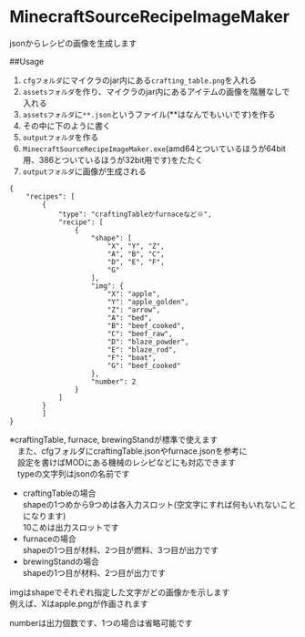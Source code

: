 # MinecraftSourceRecipeImageMaker
jsonからレシピの画像を生成します  

##Usage
1. `cfgフォルダ`にマイクラのjar内にある`crafting_table.png`を入れる
2. `assetsフォルダ`を作り、マイクラのjar内にあるアイテムの画像を階層なしで入れる
3. `assetsフォルダ`に`**.json`というファイル(**はなんでもいいです)を作る
4. その中に下のように書く
5. `outputフォルダ`を作る
6. `MinecraftSourceRecipeImageMaker.exe`(amd64とついているほうが64bit用、386とついているほうが32bit用です)をたたく
7. `outputフォルダ`に画像が生成される
```
{
	"recipes": [
		{
			"type": "craftingTableかfurnaceなど※",
			"recipe": [
				{
					"shape": [
						"X", "Y", "Z",
						"A", "B", "C",
						"D", "E", "F",
						"G"
					],
					"img": {
						"X": "apple",
						"Y": "apple_golden",
						"Z": "arrow",
						"A": "bed",
						"B": "beef_cooked",
						"C": "beef_raw",
						"D": "blaze_powder",
						"E": "blaze_rod",
						"F": "boat",
						"G": "beef_cooked"
					},
					"number": 2
				}
			]
		}
        ]
}
```
※craftingTable, furnace, brewingStandが標準で使えます  
　また、cfgフォルダにcraftingTable.jsonやfurnace.jsonを参考に  
　設定を書けばMODにある機械のレシピなどにも対応できます  
　typeの文字列はjsonの名前です  

 - craftingTableの場合  
shapeの1つめから9つめは各入力スロット(空文字にすれば何もいれないことになります)  
10こめは出力スロットです  
 - furnaceの場合  
shapeの1つ目が材料、2つ目が燃料、3つ目が出力です  
 - brewingStandの場合  
shapeの1つ目が材料、2つ目が出力です  
  
imgはshapeでそれぞれ指定した文字がどの画像かを示します  
例えば、Xはapple.pngが作画されます  
  
numberは出力個数です、1つの場合は省略可能です  
